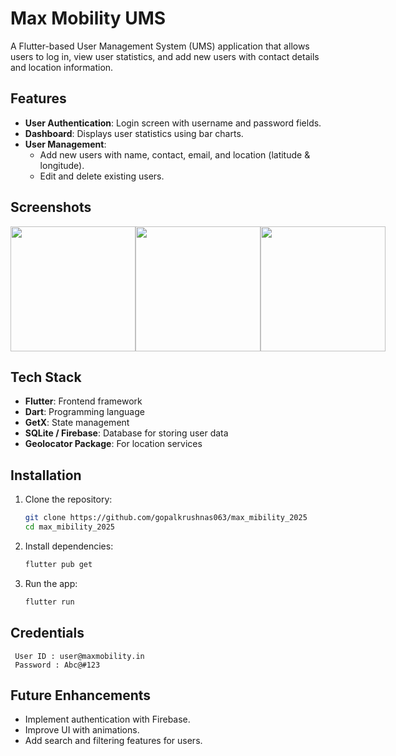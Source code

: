 # Max Mobility UMS

A Flutter-based User Management System (UMS) application that allows users to log in, view user statistics, and add new users with contact details and location information.

## Features

- **User Authentication**: Login screen with username and password fields.
- **Dashboard**: Displays user statistics using bar charts.
- **User Management**:
  - Add new users with name, contact, email, and location (latitude & longitude).
  - Edit and delete existing users.

## Screenshots

<div style="display: flex; justify-content: space-between;">
  <img src="https://github.com/user-attachments/assets/25d86d63-afa8-4ef6-a154-b5eb29744278" width="200" />
  <img src="https://github.com/user-attachments/assets/ae892196-bf3d-4e1f-93d7-3e53030ac570" width="200" />
  <img src="https://github.com/user-attachments/assets/018407ff-6731-45c0-96df-402e5b391e72" width="200" />
</div>


## Tech Stack

- **Flutter**: Frontend framework
- **Dart**: Programming language
- **GetX**: State management
- **SQLite / Firebase**: Database for storing user data
- **Geolocator Package**: For location services

## Installation

1. Clone the repository:
   ```bash
   git clone https://github.com/gopalkrushnas063/max_mibility_2025
   cd max_mibility_2025
   ```
2. Install dependencies:
   ```bash
   flutter pub get
   ```
3. Run the app:
   ```bash
   flutter run
   ```

## Credentials
   ```
    User ID : user@maxmobility.in
    Password : Abc@#123
   ```

## Future Enhancements

- Implement authentication with Firebase.
- Improve UI with animations.
- Add search and filtering features for users.



